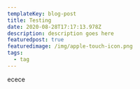 ```yaml
---
templateKey: blog-post
title: Testing
date: 2020-08-28T17:17:13.978Z
description: description goes here
featuredpost: true
featuredimage: /img/apple-touch-icon.png
tags:
  - tag
---
```

ecece